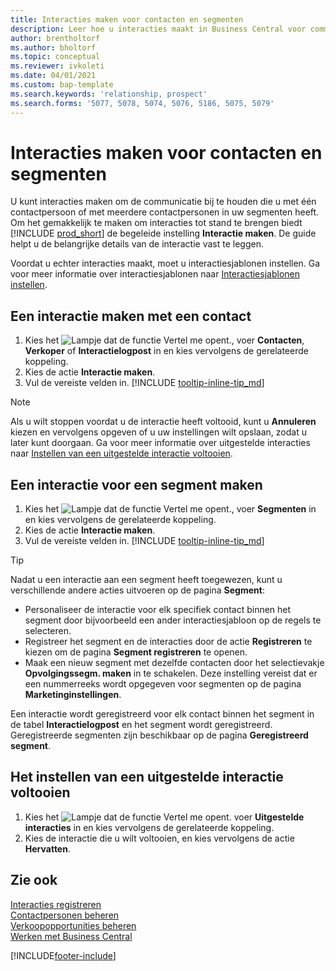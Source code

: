 ```yaml
---
title: Interacties maken voor contacten en segmenten
description: Leer hoe u interacties maakt in Business Central voor communicatie die u hebt met uw contacten en segmenten.
author: brentholtorf
ms.author: bholtorf
ms.topic: conceptual
ms.reviewer: ivkoleti
ms.date: 04/01/2021
ms.custom: bap-template
ms.search.keywords: 'relationship, prospect'
ms.search.forms: '5077, 5078, 5074, 5076, 5186, 5075, 5079'
---
```

# Interacties maken voor contacten en segmenten

U kunt interacties maken om de communicatie bij te houden die u met één contactpersoon of met meerdere contactpersonen in uw segmenten heeft. Om het gemakkelijk te maken om interacties tot stand te brengen biedt [!INCLUDE [prod_short](includes/prod_short.md)] de begeleide instelling **Interactie maken**. De guide helpt u de belangrijke details van de interactie vast te leggen.

Voordat u echter interacties maakt, moet u interactiesjablonen instellen. Ga voor meer informatie over interactiesjablonen naar [Interactiesjablonen instellen](marketing-interactions.md).

## Een interactie maken met een contact

1. Kies het ![Lampje dat de functie Vertel me opent.](media/ui-search/search_small.png "Vertel me wat u wilt doen"), voer **Contacten**, **Verkoper** of **Interactielogpost** in en kies vervolgens de gerelateerde koppeling.
2. Kies de actie **Interactie maken**.
3. Vul de vereiste velden in. [!INCLUDE [tooltip-inline-tip_md](includes/tooltip-inline-tip_md.md)]

> [!NOTE]  
> Als u wilt stoppen voordat u de interactie heeft voltooid, kunt u **Annuleren** kiezen en vervolgens opgeven of u uw instellingen wilt opslaan, zodat u later kunt doorgaan. Ga voor meer informatie over uitgestelde interacties naar [Instellen van een uitgestelde interactie voltooien](#to-finish-setting-up-a-postponed-interaction).

## Een interactie voor een segment maken

1. Kies het ![Lampje dat de functie Vertel me opent.](media/ui-search/search_small.png "Vertel me wat u wilt doen"), voer **Segmenten** in en kies vervolgens de gerelateerde koppeling.
2. Kies de actie **Interactie maken**.
3. Vul de vereiste velden in. [!INCLUDE [tooltip-inline-tip_md](includes/tooltip-inline-tip_md.md)]

> [!TIP]
> Nadat u een interactie aan een segment heeft toegewezen, kunt u verschillende andere acties uitvoeren op de pagina **Segment**:
>
> * Personaliseer de interactie voor elk specifiek contact binnen het segment door bijvoorbeeld een ander interactiesjabloon op de regels te selecteren.  
>* Registreer het segment en de interacties door de actie **Registreren** te kiezen om de pagina **Segment registreren** te openen.
> * Maak een nieuw segment met dezelfde contacten door het selectievakje **Opvolgingssegm. maken** in te schakelen. Deze instelling vereist dat er een nummerreeks wordt opgegeven voor segmenten op de pagina **Marketinginstellingen**.

Een interactie wordt geregistreerd voor elk contact binnen het segment in de tabel **Interactielogpost** en het segment wordt geregistreerd. Geregistreerde segmenten zijn beschikbaar op de pagina **Geregistreerd segment**.

## Het instellen van een uitgestelde interactie voltooien

1. Kies het ![Lampje dat de functie Vertel me opent.](media/ui-search/search_small.png "Vertel me wat u wilt doen") voer **Uitgestelde interacties** in en kies vervolgens de gerelateerde koppeling.
2. Kies de interactie die u wilt voltooien, en kies vervolgens de actie **Hervatten**.

## Zie ook

[Interacties registreren](marketing-interactions.md)  
[Contactpersonen beheren](marketing-contacts.md)  
[Verkoopopportunities beheren](marketing-manage-sales-opportunities.md)  
[Werken met Business Central](ui-work-product.md)

[!INCLUDE[footer-include](includes/footer-banner.md)]